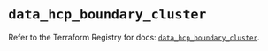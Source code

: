 # `data_hcp_boundary_cluster`

Refer to the Terraform Registry for docs: [`data_hcp_boundary_cluster`](https://registry.terraform.io/providers/hashicorp/hcp/0.87.1/docs/data-sources/boundary_cluster).
